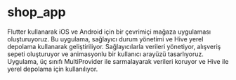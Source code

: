 # shop_app
Flutter kullanarak iOS ve Android için bir çevrimiçi mağaza uygulaması oluşturuyoruz. Bu uygulama, sağlayıcı durum yönetimi ve Hive yerel depolama kullanarak geliştiriliyor. Sağlayıcılarla verileri yönetiyor, alışveriş sepeti oluşturuyor ve animasyonlu bir kullanıcı arayüzü tasarlıyoruz. Uygulama, üç sınıfı MultiProvider ile sarmalayarak verileri koruyor ve Hive ile yerel depolama için kullanılıyor.
